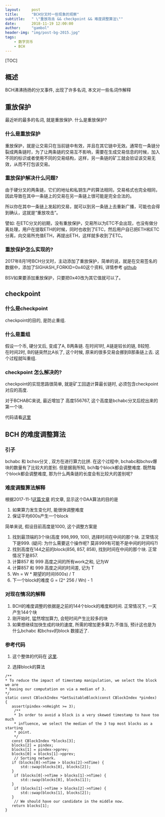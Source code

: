 ```yaml
---
layout:     post
title:      "BCH分叉时一些现象的观察"
subtitle:   " \"重放攻击 && checkpoint && 难度调整算法\""
date:       2018-11-19 12:00:00
author:     "gambol"
header-img: "img/post-bg-2015.jpg"
tags:
    - 数字货币
    - BCH
---
```


[TOC]

## 概述
BCH沸沸扬扬的分叉事件, 出现了许多名词, 本文对一些名词作解释


## 重放保护
最近听的最多的名词, 就是重放保护. 什么是重放保护? 


### 什么是重放保护
重放保护，就是让交易只在当前链中有效，并且在其它链中无效。通常在一条链分裂成两条链时，为了让两条链的交易互不影响，需要在生成交易信息的时候，加入不同的标识或者使用不同的交易结构，这样，另一条链的矿工就会验证该交易无效，从而不打包该交易。

### 重放保护解决什么问题?
由于硬分叉的两条链，它们的地址和私钥生产的算法相同，交易格式也完全相同，因此导致在其中一条链上的交易在另一条链上很可能是完全合法的。

所以你在其中一条链上发起的交易，就可以到另一条链上去重新广播，可能也会得到确认，这就是“重放攻击”。

譬如:
在ETC分叉的初期，没有重放保护，交易所以为ETC不会出现，也没有做分离处理，用户在提取ETH的时候，同时也收到了ETC，然后用户自已把ETH和ETC分离，向交易所充值ETH，再提出ETH，这样就多收到了ETC。

### 重放保护怎么实现的?
2017年8月1号BCH分叉时，主动添加了重放保护，简单的说，就是在交易签名的数据中，添加了SIGHASH_FORKID=0x40这个资料, 详情参考 [github](https://github.com/Bitcoin-ABC/bitcoin-abc/blob/master/doc/abc/replay-protected-sighash.md)

BSV如果要添加重放保护，只要把0x40改为其它值就可以了。

## checkpoint

### 什么是checkpoint
checkpoint的目的, 是防止重组.

### 什么是重组
假设一个币, 硬分叉后, 变成了A, B两条链. 在时间1时, A链是较长的链, B较短.  
在时间2时, B的链突然比A长了, 这个时候, 原来的很多交易会挪到B那条链上去.
这个过程就叫重组.

### checkpoint 怎么解决的?
checkpoint的实现思路很简单, 就是矿工回退计算最长链时, 必须包含checkpoint对应的高度.

对于BCHABC来说, 最近增加了 高度556767, 这个高度是bchabc分叉后挖出来的第一个块.

代码请看[这里](https://reviews.bitcoinabc.org/rABC651ac4461c2c92952df39f75a9d177c746e60b57)

## BCH 的难度调整算法


### 引子
bchabc 和 bchsv分叉 , 双方在进行算力比拼. 在这个过程中, bchabc和bchsv爆块的数量有了比较大的差别. 
但是据我所知, bch每个block都会调整难度. 既然每个block都会调整难度, 那为什么两条链的长度会有比较大的差别呢?

### 难度调整算法解释
根据2017-11-1[这篇文章](https://www.bitcoinabc.org/2017-11-01-DAA/) 的文章, 显示这个DAA算法的目的是
1. 如果算力发生变化时, 能很快调整难度
2. 保证平均600s产生一个block

简单来说, 假设目前高度是1000, 这个调整方案是
1. 找到最顶端的3个块(高度 998,999, 100), 选择时间在中间的那个块. 正常情况下是999. (疑问: 为什么需要这个操作呢? 莫非999有可能不是中间的时间吗?)
2. 找到高度在144之前的block(856, 857, 858), 找到时间在中间的那个块. 正常情况下是857. 
3. 计算857 和 999 高度之间的所有work之和, 记为W
4. 计算857 和 999 高度之间的时间差, 记为 T
5. Wn = W * 期望的时间(600s) / T
6. 下一个block的难度 G = (2^ 256 / Wn) - 1

### 对现在情况的解释
1. BCH的难度调整的依据是之前的144个block的难度和时间. 正常情况下, 一天产生144个块
2. 刚开始时, 猛然增加算力, 会短时间产生比较多的块
3. 如果想继续加快生成的块的速度, 所需的增加更多算力.不值当, 预计这也是为什么bchabc 和bchsv的block 数接近了.

###  参考代码
1. 这个整体的代码在 [这里](https://github.com/Bitcoin-ABC/bitcoin-abc/commit/be51cf295c239ff6395a0aa67a3e13906aca9cb2).

2. 选择block的算法
 
 ```
 /**
 * To reduce the impact of timestamp manipulation, we select the block we are
 * basing our computation on via a median of 3.
 */
static const CBlockIndex *GetSuitableBlock(const CBlockIndex *pindex) {
    assert(pindex->nHeight >= 3);
     /**
     * In order to avoid a block is a very skewed timestamp to have too much
     * influence, we select the median of the 3 top most blocks as a starting
     * point.
     */
    const CBlockIndex *blocks[3];
    blocks[2] = pindex;
    blocks[1] = pindex->pprev;
    blocks[0] = blocks[1]->pprev;
     // Sorting network.
    if (blocks[0]->nTime > blocks[2]->nTime) {
        std::swap(blocks[0], blocks[2]);
    }
     if (blocks[0]->nTime > blocks[1]->nTime) {
        std::swap(blocks[0], blocks[1]);
    }
     if (blocks[1]->nTime > blocks[2]->nTime) {
        std::swap(blocks[1], blocks[2]);
    }
     // We should have our candidate in the middle now.
    return blocks[1];
}
```






